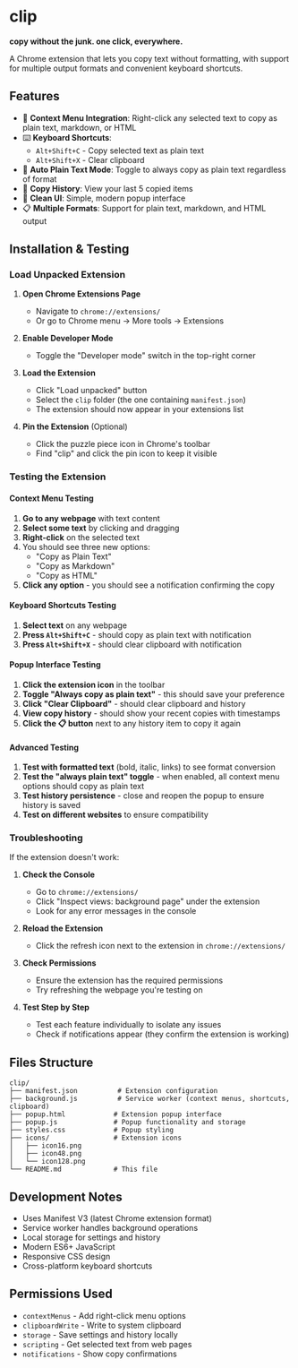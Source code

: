 # clip

**copy without the junk. one click, everywhere.**

A Chrome extension that lets you copy text without formatting, with support for multiple output formats and convenient keyboard shortcuts.

## Features

- 🎯 **Context Menu Integration**: Right-click any selected text to copy as plain text, markdown, or HTML
- ⌨️ **Keyboard Shortcuts**: 
  - `Alt+Shift+C` - Copy selected text as plain text
  - `Alt+Shift+X` - Clear clipboard
- 🔄 **Auto Plain Text Mode**: Toggle to always copy as plain text regardless of format
- 📝 **Copy History**: View your last 5 copied items
- 🎨 **Clean UI**: Simple, modern popup interface
- 📋 **Multiple Formats**: Support for plain text, markdown, and HTML output

## Installation & Testing

### Load Unpacked Extension

1. **Open Chrome Extensions Page**
   - Navigate to `chrome://extensions/`
   - Or go to Chrome menu → More tools → Extensions

2. **Enable Developer Mode**
   - Toggle the "Developer mode" switch in the top-right corner

3. **Load the Extension**
   - Click "Load unpacked" button
   - Select the `clip` folder (the one containing `manifest.json`)
   - The extension should now appear in your extensions list

4. **Pin the Extension** (Optional)
   - Click the puzzle piece icon in Chrome's toolbar
   - Find "clip" and click the pin icon to keep it visible

### Testing the Extension

#### Context Menu Testing
1. **Go to any webpage** with text content
2. **Select some text** by clicking and dragging
3. **Right-click** on the selected text
4. You should see three new options:
   - "Copy as Plain Text"
   - "Copy as Markdown" 
   - "Copy as HTML"
5. **Click any option** - you should see a notification confirming the copy

#### Keyboard Shortcuts Testing
1. **Select text** on any webpage
2. **Press `Alt+Shift+C`** - should copy as plain text with notification
3. **Press `Alt+Shift+X`** - should clear clipboard with notification

#### Popup Interface Testing
1. **Click the extension icon** in the toolbar
2. **Toggle "Always copy as plain text"** - this should save your preference
3. **Click "Clear Clipboard"** - should clear clipboard and history
4. **View copy history** - should show your recent copies with timestamps
5. **Click the 📋 button** next to any history item to copy it again

#### Advanced Testing
1. **Test with formatted text** (bold, italic, links) to see format conversion
2. **Test the "always plain text" toggle** - when enabled, all context menu options should copy as plain text
3. **Test history persistence** - close and reopen the popup to ensure history is saved
4. **Test on different websites** to ensure compatibility

### Troubleshooting

If the extension doesn't work:

1. **Check the Console**
   - Go to `chrome://extensions/`
   - Click "Inspect views: background page" under the extension
   - Look for any error messages in the console

2. **Reload the Extension**
   - Click the refresh icon next to the extension in `chrome://extensions/`

3. **Check Permissions**
   - Ensure the extension has the required permissions
   - Try refreshing the webpage you're testing on

4. **Test Step by Step**
   - Test each feature individually to isolate any issues
   - Check if notifications appear (they confirm the extension is working)

## Files Structure

```
clip/
├── manifest.json          # Extension configuration
├── background.js          # Service worker (context menus, shortcuts, clipboard)
├── popup.html            # Extension popup interface
├── popup.js              # Popup functionality and storage
├── styles.css            # Popup styling
├── icons/                # Extension icons
│   ├── icon16.png
│   ├── icon48.png
│   └── icon128.png
└── README.md             # This file
```

## Development Notes

- Uses Manifest V3 (latest Chrome extension format)
- Service worker handles background operations
- Local storage for settings and history
- Modern ES6+ JavaScript
- Responsive CSS design
- Cross-platform keyboard shortcuts

## Permissions Used

- `contextMenus` - Add right-click menu options
- `clipboardWrite` - Write to system clipboard
- `storage` - Save settings and history locally
- `scripting` - Get selected text from web pages
- `notifications` - Show copy confirmations
